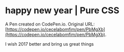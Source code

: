 # happy new year | Pure CSS

A Pen created on CodePen.io. Original URL: [https://codepen.io/cecelabomfim/pen/PbMgXb](https://codepen.io/cecelabomfim/pen/PbMgXb).

I wish 2017 better and bring us great things
